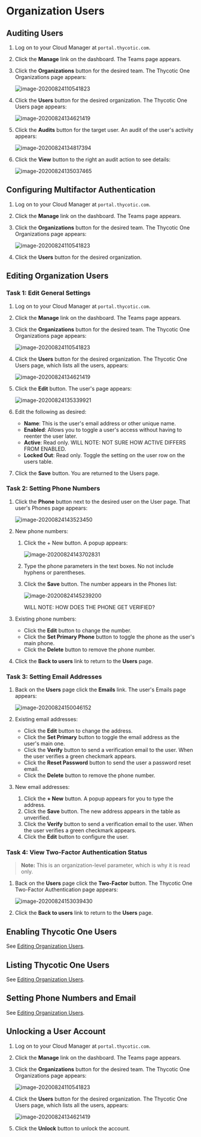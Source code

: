 [title]: # "Organization User Procedures"
[tags]: # "Thycotic One, Cloud Manager, Organizations, Applications, Users"
[priority]: # "1000"

# Organization Users

## Auditing Users

1. Log on to your Cloud Manager at `portal.thycotic.com`.

1. Click the **Manage** link on the dashboard. The Teams page appears.

1. Click the **Organizations** button for the desired team. The Thycotic One Organizations page appears:

   ![image-20200824110541823](images/image-20200824110541823.png)

1. Click the **Users** button for the desired organization. The Thycotic One Users page appears:

   ![image-20200824134621419](images/image-20200824134621419.png)

1. Click the **Audits** button for the target user. An audit of the user's activity appears:

   ![image-20200824134817394](images/image-20200824134817394.png)

1. Click the **View** button to the right an audit action to see details:

   ![image-20200824135037465](images/image-20200824135037465.png)

## Configuring Multifactor Authentication

1. Log on to your Cloud Manager at `portal.thycotic.com`.

1. Click the **Manage** link on the dashboard. The Teams page appears.

1. Click the **Organizations** button for the desired team. The Thycotic One Organizations page appears:

   ![image-20200824110541823](images/image-20200824110541823.png)

1. Click the **Users** button for the desired organization. 

## Editing Organization Users

### Task 1: Edit General Settings

1. Log on to your Cloud Manager at `portal.thycotic.com`.

1. Click the **Manage** link on the dashboard. The Teams page appears.

1. Click the **Organizations** button for the desired team. The Thycotic One Organizations page appears:

   ![image-20200824110541823](images/image-20200824110541823.png)

1. Click the **Users** button for the desired organization. The Thycotic One Users page, which lists all the users, appears:

   ![image-20200824134621419](images/image-20200824134621419.png)

1. Click the **Edit** button. The user's page appears:

   ![image-20200824135339921](images/image-20200824135339921.png)

1. Edit the following as desired:

   - **Name**: This is the user's email address or other unique name.
   - **Enabled**: Allows you to toggle a user's access without having to reenter the user later.
   - **Active**: Read only. WILL NOTE: NOT SURE HOW ACTIVE DIFFERS FROM ENABLED.
   - **Locked Out**: Read only. Toggle the setting on the user row on the users table. 

1. Click the **Save** button. You are returned to the Users page.

### Task 2: Setting Phone Numbers

1. Click the **Phone** button next to the desired user on the User page. That user's Phones page appears:

   ![image-20200824143523450](images/image-20200824143523450.png)

1. New phone numbers:

   1. Click the + New button. A popup appears:

      ![image-20200824143702831](images/image-20200824143702831.png)

   1. Type the phone parameters in the text boxes. No not include hyphens or parentheses.

   1. Click the **Save** button. The number appears in the Phones list:

      ![image-20200824145239200](images/image-20200824145239200.png)

      WILL NOTE: HOW DOES THE PHONE GET VERIFIED?

1. Existing phone numbers:

   - Click the **Edit** button to change the number.
   - Click the **Set Primary Phone** button to toggle the phone as the user's main phone.
   - Click the **Delete** button to remove the phone number.

1. Click the **Back to users** link to return to the **Users** page.

### Task 3: Setting Email Addresses

1. Back on the **Users** page click the **Emails** link. The user's Emails page appears:

   ![image-20200824150046152](images/image-20200824150046152.png)

1. Existing email addresses:

   - Click the **Edit** button to change the address.
   - Click the **Set Primary** button to toggle the email address as the user's main one.
   - Click the **Verify** button to send a verification email to the user. When the user verifies a green checkmark appears.
   - Click the **Reset Password** button to send the user a password reset email.
   - Click the **Delete** button to remove the phone number.

1. New email addresses:

   1. Click the **+ New** button. A popup appears for you to type the address.
   1. Click the **Save** button. The new address appears in the table as unverified.
   1. Click the **Verify** button to send a verification email to the user. When the user verifies a green checkmark appears.
   1. Click the **Edit** button to configure the user.

### Task 4: View Two-Factor Authentication Status

> **Note:** This is an organization-level parameter, which is why it is read only.

1. Back on the **Users** page click the **Two-Factor** button. The Thycotic One Two-Factor Authentication page appears:
   
   ![image-20200824153039430](images/image-20200824153039430.png)
   
1. Click the **Back to users** link to return to the **Users** page.


## Enabling Thycotic One Users

See [Editing Organization Users](#editing-organization-users).

## Listing Thycotic One Users

See [Editing Organization Users](#editing-organization-users).

## Setting Phone Numbers and Email

See [Editing Organization Users](#editing-organization-users).

## Unlocking a User Account

1. Log on to your Cloud Manager at `portal.thycotic.com`.

1. Click the **Manage** link on the dashboard. The Teams page appears.

1. Click the **Organizations** button for the desired team. The Thycotic One Organizations page appears:

   ![image-20200824110541823](images/image-20200824110541823.png)

1. Click the **Users** button for the desired organization. The Thycotic One Users page, which lists all the users, appears:

   ![image-20200824134621419](images/image-20200824134621419.png)

1. Click the **Unlock** button to unlock the account.

